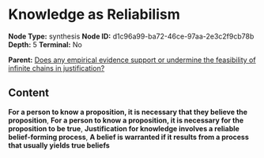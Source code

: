 # Knowledge as Reliabilism

**Node Type:** synthesis
**Node ID:** d1c96a99-ba72-46ce-97aa-2e3c2f9cb78b
**Depth:** 5
**Terminal:** No

**Parent:** [Does any empirical evidence support or undermine the feasibility of infinite chains in justification?](does-any-empirical-evidence-support-or-undermine-the-feasibility-of-infinite-chains-in-justification-antithesis-6bec134f-a45b-43ca-a008-850394cfdede.md)

## Content

**For a person to know a proposition, it is necessary that they believe the proposition**, **For a person to know a proposition, it is necessary for the proposition to be true**, **Justification for knowledge involves a reliable belief-forming process**, **A belief is warranted if it results from a process that usually yields true beliefs**
